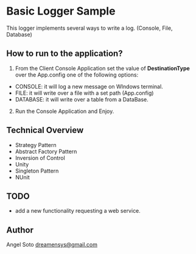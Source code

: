# Basic Logger Sample

This logger implements several ways to write a log. (Console, File, Database)

## How to run to the application?
1. From the Client Console Application set the value of **DestinationType** over the App.config one of the following options:
  - CONSOLE: it will log a new message on WIndows terminal.
  - FILE: it will write over a file with a set path (App.config)
  - DATABASE: it will write over a table from a DataBase.
2. Run the Console Application and Enjoy.

## Technical Overview

- Strategy Pattern
- Abstract Factory Pattern
- Inversion of Control
- Unity
- Singleton Pattern
- NUnit

## TODO
- add a new functionality requesting a web service.

## Author
Angel Soto
dreamensys@gmail.com

